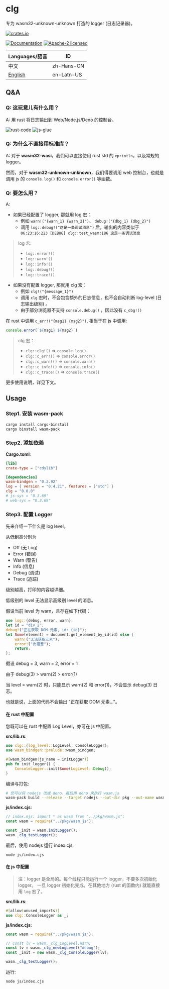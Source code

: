 # clg

专为 wasm32-unknown-unknown 打造的 logger (日志记录器)。

[![crates.io](<https://img.shields.io/crates/v/clg.svg?label=lib(clg)>)](https://crates.io/crates/clg)

[![Documentation](https://img.shields.io/docsrs/clg?label=docs.rs)](https://docs.rs/clg)    [![Apache-2 licensed](https://img.shields.io/crates/l/clg.svg)](../License)

| Languages/語言         | ID         |
| ---------------------- | ---------- |
| 中文                   | zh-Hans-CN |
| [English](./Readme.md) | en-Latn-US |

## Q&A

### Q: 这玩意儿有什么用？

A: 用 rust 将日志输出到 Web/Node.js/Deno 的控制台。

![rust-code](https://github.com/2moe/clg/assets/25324935/49c23c65-e9de-4cb0-aa57-7a3e51076778)
![js-glue](https://github.com/2moe/clg/assets/25324935/7873a1cc-9764-48b6-861d-b8f9d03693d0)

### Q: 为什么不直接用标准库？

A: 对于 **wasm32-wasi**，我们可以直接使用 rust std 的 `eprintln`，以及常规的 logger。

然而，对于 **wasm32-unknown-unknown**，我们得要调用 web 控制台，也就是调用 js 的 `console.log()` 和 `console.error()` 等函数。

### Q: 要怎么用？

A:

- 如果已经配置了 logger, 那就用 log 宏：
  - 例如 `warn!("{warn_1} {warn_2}")`、 `debug!("{dbg_1} {dbg_2}")`
  - 调用 `log::debug!("这是一条调试消息")` 后，输出的内容类似于 `06:23:16:223 [DEBUG] clg::test_wasm:186 这是一条调试消息`

> log 宏:
>
> - `log::error!()`
> - `log::warn!()`
> - `log::info!()`
> - `log::debug!()`
> - `log::trace!()`

- 如果没有配置 logger, 那就用 clg 宏：
  - 例如 `clg!("{message_1}")`
  - 调用 `clg` 宏时，不会包含额外的日志信息，也不会自动判断 log-level (日志输出级别) 。
  - 由于部分浏览器不支持 `console.debug()` ，因此没有 `c_dbg!()`

在 rust 中调用 `c_err!("{msg1} {msg2}")`, 相当于在 js 中调用:

```js
console.error(`${msg1} ${msg2}`)
```

> clg 宏：
>
> - `clg::clg!()` => `console.log()`
> - `clg::c_err!()` => `console.error()`
> - `clg::c_warn!()` => `console.warn()`
> - `clg::c_info!()` => `console.info()`
> - `clg::c_trace!()` =>  `console.trace()`

更多使用说明，详见下文。

## Usage

### Step1. 安装 wasm-pack

```sh
cargo install cargo-binstall
cargo binstall wasm-pack
```

### Step2. 添加依赖

**Cargo.toml**:

```toml
[lib]
crate-type = ["cdylib"]

[dependencies]
wasm-bindgen = "0.2.92"
log = { version = "0.4.21", features = ["std"] }
clg = "0.0.0"
# js-sys = "0.3.69"
# web-sys = "0.3.69"
```

### Step3. 配置 Logger

先来介绍一下什么是 log level。

从低到高分别为

- Off    (无 Log)
- Error  (错误)
- Warn   (警告)
- Info   (信息)
- Debug  (调试)
- Trace  (追踪)

级别越高，打印的内容越详细。

低级别的 level 无法显示高级别 level 的消息。

假设当前 level 为 warn，且存在如下代码：

```rust
use log::{debug, error, warn};
let id = "div_2";
debug!("正在获取 DOM 元素, id: {id}");
let Some(element) = document.get_element_by_id(id) else {
    warn!("无法获取元素");
    error!("出错惹");
    return;
};
```

假设 debug = 3, warn = 2, error = 1

由于 debug(3) > warn(2) > error(1)

当 level = warn(2) 时，只能显示 warn(2) 和 error(1)，不会显示 debug(3) 日志。

也就是说，上面的代码不会输出 "正在获取 DOM 元素..."。

#### 在 rust 中配置

您既可以在 rust 中配置 Log Level，亦可在 js 中配置。

**src/lib.rs**:

```rust
use clg::{log_level::LogLevel, ConsoleLogger};
use wasm_bindgen::prelude::wasm_bindgen;

#[wasm_bindgen(js_name = initLogger)]
pub fn init_logger() {
    ConsoleLogger::init(Some(LogLevel::Debug));
}
```

编译与打包:

```sh
# 您可以将 nodejs 改成 deno，最后用 deno 来执行 wasm.js
wasm-pack build --release --target nodejs --out-dir pkg --out-name wasm
```

**js/index.cjs**:

```js
// index.mjs: import * as wasm from "../pkg/wasm.js";
const wasm = require("../pkg/wasm.js");

const _init = wasm.initLogger();
wasm._clg_testLogger();
```

最后，使用 nodejs 运行 index.cjs:

```sh
node js/index.cjs
```

#### 在 js 中配置

> 注：logger 是全局的。每个线程只能运行一个 logger，不要多次初始化 logger。
> 一旦 logger 初始化完成，在其他地方 (rust 的函数内) 就能直接用 `log` 宏了。

**src/lib.rs**:

```rust
#[allow(unused_imports)]
use clg::ConsoleLogger as _;
```

**js/index.cjs**:

```js
const wasm = require("../pkg/wasm.js");

// const lv = wasm._clg_LogLevel.Warn;
const lv = wasm._clg_newLogLevel("debug");
const _init = new wasm._clg_ConsoleLogger(lv);

wasm._clg_testLogger();
```

运行:

```sh
node js/index.cjs
```
